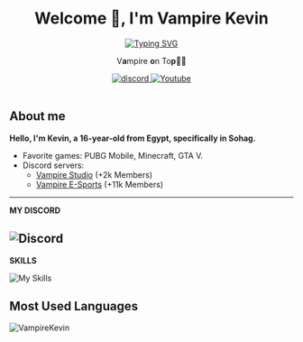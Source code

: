 <h1 align="center">Welcome 👋, I'm Vampire Kevin</h1>

<div id="header" align="center">
 <a href="https://git.io/typing-svg"><img src="https://readme-typing-svg.herokuapp.com?font=Roboto+Code&weight=500&size=25&pause=1000&color=F70000&center=true&vCenter=true&random=false&width=435&height=60&lines=Welcome+To+GitHub+profile.;Discord+Bots+Developer;Front-End+Developer" alt="Typing SVG" /></a>
    <p> V<strong>a</strong>mpire <strong>o</strong>n To<strong>p</strong>🧛🦇</p>
  <div id="badges">
<a href="https://discord.com/users/917579853446926356">
    <img src="https://img.shields.io/badge/discord-Red?style=for-the-badge&logo=discord&labelColor=black&color=%23ff0000" alt="discord"/>
  </a>
  <a href="https://www.youtube.com/@vampirekevin">
    <img src="https://img.shields.io/badge/youtube-Red?style=for-the-badge&logo=Youtube&logoColor=red&labelColor=black&color=%23ff0000" alt="Youtube"/>
  </a>
</div>
</div>
<br>

##  **About me**
**Hello, I'm Kevin, a 16-year-old from Egypt, specifically in Sohag.**

- Favorite games: PUBG Mobile, Minecraft, GTA V.
- Discord servers:
  - [Vampire Studio](https://discord.gg/tgaAqfWHdA) (+2k Members)
  - [Vampire E-Sports](https://discord.gg/EvcYu8BtbK) (+11k Members)

---
<p><strong>MY DISCORD</strong></p>

![Discord](https://discord.c99.nl/widget/theme-2/917579853446926356.png)
---
<p><strong>SKILLS</strong></p>

![My Skills](https://skillicons.dev/icons?i=js,html,css,discordjs,discord,vscode,mongodb&perline=7)
<br>
## Most Used Languages
<p><img align="left" src="https://github-readme-stats.vercel.app/api/top-langs?username=VampireKevin&show_icons=true&theme=dark&locale=en&layout=compact" alt="VampireKevin" /></p>
